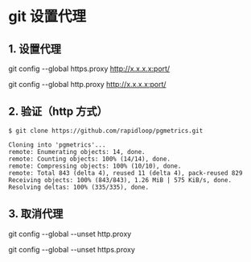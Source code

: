 # git 设置代理

## 1. 设置代理

git config --global https.proxy http://x.x.x.x:port/

git config --global http.proxy http://x.x.x.x:port/

## 2. 验证（http 方式）

```shell
$ git clone https://github.com/rapidloop/pgmetrics.git

Cloning into 'pgmetrics'...
remote: Enumerating objects: 14, done.
remote: Counting objects: 100% (14/14), done.
remote: Compressing objects: 100% (10/10), done.
remote: Total 843 (delta 4), reused 11 (delta 4), pack-reused 829
Receiving objects: 100% (843/843), 1.26 MiB | 575 KiB/s, done.
Resolving deltas: 100% (335/335), done.
```

## 3. 取消代理

git config --global --unset http.proxy

git config --global --unset https.proxy
